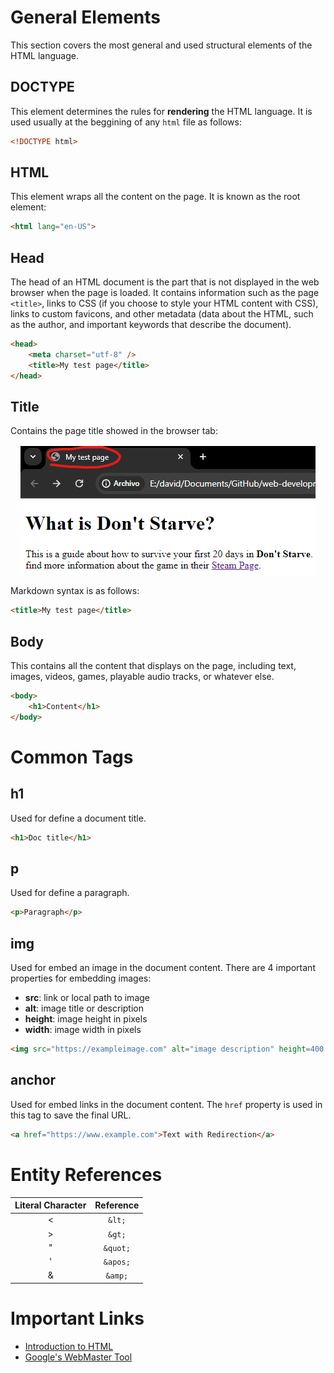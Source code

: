 # General Elements

This section covers the most general and used structural elements of the HTML language.

## DOCTYPE

This element determines the rules for **rendering** the HTML language. It is used usually at the beggining of any `html` file as follows:

```html
<!DOCTYPE html>
```

## HTML

This element wraps all the content on the page. It is known as the root element:

```html
<html lang="en-US">
```

## Head

The head of an HTML document is the part that is not displayed in the web browser when the page is loaded. It contains information such as the page `<title>`, links to CSS (if you choose to style your HTML content with CSS), links to custom favicons, and other metadata (data about the HTML, such as the author, and important keywords that describe the document).

```html
<head>
    <meta charset="utf-8" />
    <title>My test page</title>
</head>
```

## Title

Contains the page title showed in the browser tab:

<p align='center'>
    <img src='src/title.png' />
</p>

Markdown syntax is as follows:

```html
<title>My test page</title>
```

## Body

This contains all the content that displays on the page, including text, images, videos, games, playable audio tracks, or whatever else.

```html
<body>
    <h1>Content</h1>
</body>
```

# Common Tags

## h1

Used for define a document title.

```html
<h1>Doc title</h1>
```

## p

Used for define a paragraph.

```html
<p>Paragraph</p>
```

## img

Used for embed an image in the document content. There are 4 important properties for embedding images:

* **src**: link or local path to image
* **alt**: image title or description
* **height**: image height in pixels
* **width**: image width in pixels

```html
<img src="https://exampleimage.com" alt="image description" height=400 width=400 />
```

## anchor

Used for embed links in the document content. The `href` property is used in this tag to save the final URL.

```html
<a href="https://www.example.com">Text with Redirection</a>
```

# Entity References

| Literal Character  | Reference |
| :----------------: | :-------: |
| <                  | `&lt;`    |
| >                  | `&gt;`    |
| "                  | `&quot;`  |
| '                  | `&apos;`  |
| &                  | `&amp;`   |

# Important Links

* [Introduction to HTML](https://developer.mozilla.org/en-US/docs/Learn/HTML/Introduction_to_HTML)
* [Google's WebMaster Tool](https://search.google.com/search-console/about?hl=en)
